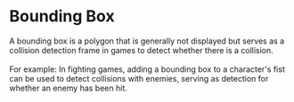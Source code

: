 # Bounding Box

A bounding box is a polygon that is generally not displayed but serves as a collision detection frame in games to detect whether there is a collision.
<br>
<br>
For example: In fighting games, adding a bounding box to a character's fist can be used to detect collisions with enemies, serving as detection for whether an enemy has been hit.
